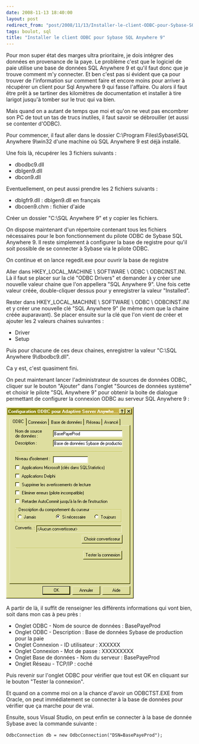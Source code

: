 ```yaml
---
date: 2008-11-13 18:40:00
layout: post
redirect_from: "post/2008/11/13/Installer-le-client-ODBC-pour-Sybase-SQL-Anywhere-9"
tags: boulot, sql
title: "Installer le client ODBC pour Sybase SQL Anywhere 9"
---
```


Pour mon super état des marges ultra prioritaire, je dois intégrer des
données en provenance de la paye. Le problème c'est que le logiciel de paie
utilise une base de données SQL Anywhere 9 et qu'il faut donc que je trouve
comment m'y connecter. Et ben c'est pas si évident que ça pour trouver de
l'information sur comment faire et encore moins pour arriver à récupérer un
client pour Sql Anywhere 9 qui fasse l'affaire. Ou alors il faut être prêt à se
tartiner des kilomètres de documentation et installer à tire larigot jusqu'à
tomber sur le truc qui va bien.

Mais quand on a autant de temps que moi et qu'on ne veut pas encombrer son
PC de tout un tas de trucs inutiles, il faut savoir se débrouiller (et aussi se
contenter d'ODBC).

Pour commencer, il faut aller dans le dossier C:\Program Files\Sybase\SQL
Anywhere 9\win32 d'une machine où SQL Anywhere 9 est déjà installé.

Une fois là, récupérer les 3 fichiers suivants :

* dbodbc9.dll
* dblgen9.dll
* dbcon9.dll

Eventuellement, on peut aussi prendre les 2 fichiers suivants :

* dblgfr9.dll : dblgen9.dll en français
* dbcoen9.chm : fichier d'aide

Créer un dossier "C:\SQL Anywhere 9" et y copier les fichiers.

On dispose maintenant d'un répertoire contenant tous les fichiers
nécessaires pour le bon fonctionnement du pilote ODBC de Sybase SQL Anywhere 9.
Il reste simplement à configurer la base de registre pour qu'il soit possible
de se connecter à Sybase via le pilote ODBC.

On continue et on lance regedit.exe pour ouvrir la base de registre

Aller dans HKEY_LOCAL_MACHINE \ SOFTWARE \ ODBC \ ODBCINST.INI. Là il faut
se placer sur la clé "ODBC Drivers" et demander à y créer une nouvelle valeur
chaine que l'on appellera "SQL Anywhere 9". Une fois cette valeur créée,
double-cliquer dessus pour y enregistrer la valeur "Installed".

Rester dans HKEY_LOCAL_MACHINE \ SOFTWARE \ ODBC \ ODBCINST.INI et y créer
une nouvelle clé "SQL Anywhere 9" (le même nom que la chaine créée auparavant).
Se placer ensuite sur la clé que l'on vient de créer et ajouter les 2 valeurs
chaines suivantes :

* Driver
* Setup

Puis pour chacune de ces deux chaines, enregistrer la valeur "C:\SQL
Anywhere 9\dbodbc9.dll".

Ca y est, c'est quasiment fini.

On peut maintenant lancer l'administrateur de sources de données ODBC,
cliquer sur le bouton "Ajouter" dans l'onglet "Sources de données système" et
choisir le pilote "SQL Anywhere 9" pour obtenir la boite de dialogue permettant
de configurer la connexion ODBC au serveur SQL Anywhere 9 :

![](/public/2008/odbc-sql-anywhere-9.png)

A partir de là, il suffit de renseigner les différents informations qui vont
bien, soit dans mon cas à peu près :

* Onglet ODBC - Nom de source de données : BasePayeProd
* Onglet ODBC - Description : Base de données Sybase de production pour
la paie
* Onglet Connexion - ID utilisateur : XXXXXX
* Onglet Connexion - Mot de passe : XXXXXXXXX
* Onglet Base de données - Nom du serveur : BasePayeProd
* Onglet Réseau - TCP/IP : coché

Puis revenir sur l'onglet ODBC pour vérifier que tout est OK en cliquant sur
le bouton "Tester la connexion".

Et quand on a comme moi on a la chance d'avoir un ODBCTST.EXE from Oracle,
on peut immédiatement se connecter à la base de données pour vérifier que ça
marche pour de vrai.

Ensuite, sous Visual Studio, on peut enfin se connecter à la base de donnée
Sybase avec la commande suivante :

```
OdbcConnection db = new OdbcConnection("DSN=BasePayeProd");
```
